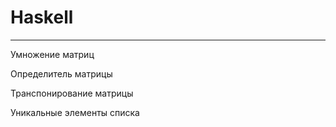 # Haskell
---

Умножение матриц

Определитель матрицы

Транспонирование матрицы

Уникальные элементы списка